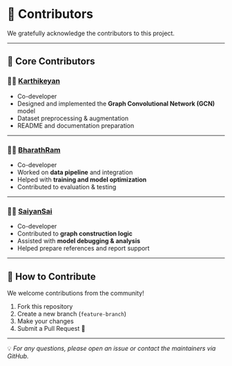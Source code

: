 # 👥 Contributors  

We gratefully acknowledge the contributors to this project.  

---

## 🔹 Core Contributors  

### 🧑‍💻 [Karthikeyan](https://github.com/Karthikeyan1202)  
- Co-developer  
- Designed and implemented the **Graph Convolutional Network (GCN)** model  
- Dataset preprocessing & augmentation  
- README and documentation preparation  

---

### 🧑‍💻 [BharathRam](https://github.com/BharathRam125)  
- Co-developer  
- Worked on **data pipeline** and integration  
- Helped with **training and model optimization**  
- Contributed to evaluation & testing  

---

### 🧑‍💻 [SaiyanSai](https://github.com/SaiyanSai)  
- Co-developer  
- Contributed to **graph construction logic**  
- Assisted with **model debugging & analysis**  
- Helped prepare references and report support  

---

## 📌 How to Contribute  
We welcome contributions from the community!  

1. Fork this repository  
2. Create a new branch (`feature-branch`)  
3. Make your changes  
4. Submit a Pull Request 🎉  

---

💡 *For any questions, please open an issue or contact the maintainers via GitHub.*

